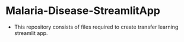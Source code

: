 # Malaria-Disease-StreamlitApp
- This repository consists of files required to create transfer learning streamlit app.
